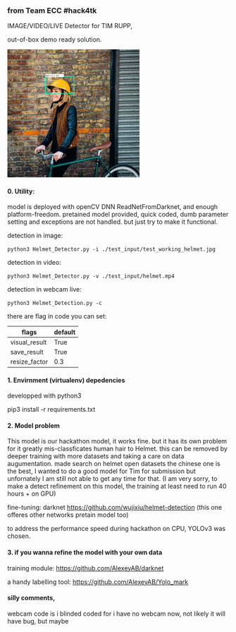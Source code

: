 ### from Team ECC #hack4tk

IMAGE/VIDEO/LIVE Detector for TIM RUPP, 

out-of-box demo ready solution. 

<img src="./result/test_larger.jpg" width="300"  />

#### 0. Utility:

model is deployed with openCV DNN ReadNetFromDarknet, and enough platform-freedom.
pretained model provided, quick coded, dumb parameter setting and exceptions are not handled. 
but just try to make it functional.

detection in image:
```
python3 Helmet_Detector.py -i ./test_input/test_working_helmet.jpg
```

detection in video:
```
python3 Helmet_Detector.py -v ./test_input/helmet.mp4
```

detection in webcam live:
```
python3 Helmet_Detection.py -c
```
there are flag in code you can set: 

| flags  | default |
| ------------- | ------------- |
| visual_result  | True  |
| save_result  | True  |
| resize_factor   | 0.3 |



#### 1. Envirnment (virtualenv) depedencies

developped with python3

pip3 install -r requirements.txt

#### 2. Model problem

This model is our hackathon model, it works fine. but it has its own problem for it greatly mis-classficates human hair to Helmet.
this can be removed by deeper training with more datasets and taking a care on data augumentation.
made search on helmet open datasets the chinese one is the best, I wanted to do a good model for Tim for submission but unfornately I am still not able to get any time for that. (I am very sorry, to make a detect refinement on this model, the training at least need to run 40 hours + on GPU)

fine-tuning: darknet
https://github.com/wujixiu/helmet-detection (this one offeres other networks pretain model too)

to address the performance speed during hackathon on CPU, YOLOv3 was chosen.

#### 3. if you wanna refine the model with your own data

training module: https://github.com/AlexeyAB/darknet

a handy labelling tool: https://github.com/AlexeyAB/Yolo_mark

#### silly comments,

webcam code is i blinded coded for i have no webcam now, not likely it will have bug, but maybe
